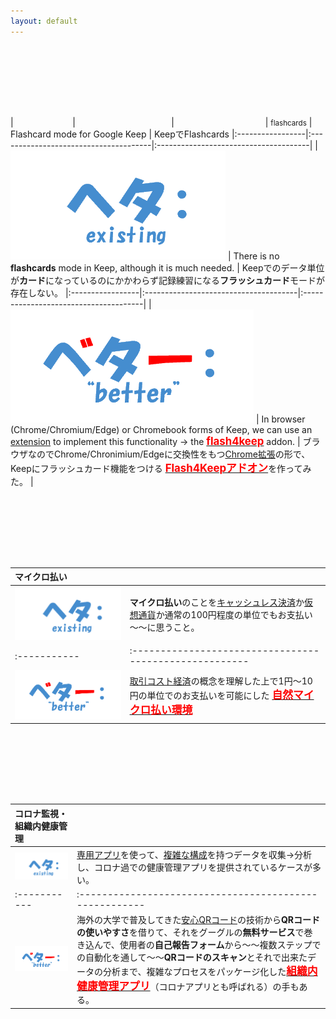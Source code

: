 ```yaml
---
layout: default
---
```



<div style="clear:both;height:100px;"></div>


| &nbsp;&nbsp;&nbsp;&nbsp;&nbsp;&nbsp;&nbsp;&nbsp;&nbsp;&nbsp;&nbsp;&nbsp;&nbsp;&nbsp;&nbsp;&nbsp;&nbsp;&nbsp;&nbsp;&nbsp;&nbsp;&nbsp; | &nbsp;&nbsp;&nbsp;&nbsp;&nbsp;&nbsp;&nbsp;&nbsp;&nbsp;&nbsp;&nbsp;&nbsp;&nbsp;&nbsp;&nbsp;&nbsp;&nbsp;&nbsp;&nbsp;&nbsp;&nbsp;&nbsp;&nbsp;&nbsp;&nbsp;&nbsp;&nbsp;&nbsp;&nbsp;&nbsp;&nbsp;&nbsp;&nbsp;&nbsp;&nbsp;&nbsp;&nbsp;&nbsp;| &nbsp;&nbsp;&nbsp;&nbsp;&nbsp;&nbsp;&nbsp;&nbsp;&nbsp;&nbsp;&nbsp;&nbsp;&nbsp;&nbsp;&nbsp;&nbsp;&nbsp;&nbsp;&nbsp;&nbsp;&nbsp;&nbsp;&nbsp;&nbsp;&nbsp;&nbsp;&nbsp;&nbsp;&nbsp;&nbsp;&nbsp;&nbsp;&nbsp;&nbsp;&nbsp; 
| <span style="font-size:smaller;">flashcards</span> | Flashcard mode for Google Keep | KeepでFlashcards
|:-----------------|:--------------------------------------|:--------------------------------------|
| ![ヘタ](imgs/bulletheta.png) | There is no **flashcards** mode in Keep, although it is much needed. | Keepでのデータ単位が**カード**になっているのにかかわらず記録練習になる**フラッシュカード**モードが存在しない。
|:-----------------|:--------------------------------------|:--------------------------------------|
| ![ベター](imgs/bulletbetter.png) | In browser (Chrome/Chromium/Edge) or Chromebook forms of Keep, we can use an [extension](https://chrome.google.com/webstore/category/extensions) to implement this functionality → the [<span style="color:red;font-weight:bold;font-size:larger;">flash4keep</span>](./03flash4keep.html) addon. | ブラウザなのでChrome/Chronimium/Edgeに交換性をもつ[Chrome拡張](https://chrome.google.com/webstore/category/extensions?hl=ja)の形で、Keepにフラッシュカード機能をつける [<span style="color:red;font-weight:bold;font-size:larger;">Flash4Keepアドオン</span>](./03flash4keep.html)を作ってみた。 |



<div style="clear:both;height:100px;"></div>


| マイクロ払い |  |
|:-----------|:-----------------------------------------------------------|
| ![ヘタ](imgs/bulletheta.png) | **マイクロ払い**のことを[キャッシュレス決済](https://jp.techcrunch.com/2019/01/07/cashless-caosmap/)か[仮想通貨](https://coinchoice.net/crypto_company_map_summer2018/)か通常の100円程度の単位でもお支払い～～に思うこと。 |
|:-----------|:------------------------------------------------------|
| ![ベター](imgs/bulletbetter.png) | [取引コスト経済](https://ja.wikipedia.org/wiki/%E5%8F%96%E5%BC%95%E3%82%B3%E3%82%B9%E3%83%88)の概念を理解した上で1円～10円の単位でのお支払いを可能にした [<span style="color:red;font-weight:bold;font-size:larger;">自然マイクロ払い環境</span>](./01micropay.html) |


<div style="clear:both;height:100px;"></div>


| コロナ監視・組織内健康管理 |  |
|:-----------|:-----------------------------------------------------------|
| ![ヘタ](imgs/bulletheta.png) | [専用アプリ](https://htech-lab.co.jp/covid19/)を使って、[複雑な構成](https://www.dendai.ac.jp/news/20201116-01.html)を持つデータを収集→分析し、コロナ過での健康管理アプリを提供されているケースが多い。 |
|:-----------|:------------------------------------------------------|
| ![ベター](imgs/bulletbetter.png) |  海外の大学で普及してきた[安心QRコード](https://students.wlu.ca/wellness-and-recreation/covid-19/assets/resources/safehawk-self-assessment.html)の技術から**QRコードの使いやすさ**を借りて、それをグーグルの**無料サービス**で巻き込んで、使用者の**自己報告フォーム**から～～複数ステップでの自動化を通して～～**QRコードのスキャン**とそれで出来たデータの分析まで、複雑なプロセスをパッケージ化した[<span style="color:red;font-weight:bold;font-size:larger;">組織内健康管理アプリ</span>](./02coronapp.html)（コロナアプリとも呼ばれる）の手もある。 |




<div style="clear:both;height:200px;"></div>